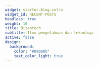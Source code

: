 ```yaml
---
widget: starter.blog.intro
widget_id: RECENT-POSTS
headless: true
weight: 10
title: Bizantech
subtitle: Ilmu pengetahuan dan teknologi
active: false
design:
  background:
    color: "#090a0b"
    text_color_light: true
---
```

